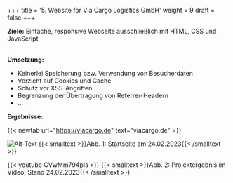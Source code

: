 +++
title = '5. Website for Via Cargo Logistics GmbH'
weight = 9
draft = false
+++

**Ziele:** Einfache, responsive Webseite ausschließlich mit HTML, CSS und JavaScript 
</br></br>  

**Umsetzung:**  
- Keinerlei Speicherung bzw. Verwendung von Besucherdaten
- Verzicht auf Cookies und Cache
- Schutz vor XSS-Angriffen
- Begrenzung der Übertragung von Referrer-Headern
- …  

**Ergebnisse:**

{{< newtab url="https://viacargo.de" text="viacargo.de" >}}

![Alt-Text](/img/p5.1.jpg)
{{< smalltext >}}Abb. 1: Startseite am 24.02.2023{{< /smalltext >}}


{{< youtube CVwMm794pIs >}}
{{< smalltext >}}Abb. 2: Projektergebnis im Video, Stand 24.02.2023{{< /smalltext >}}



